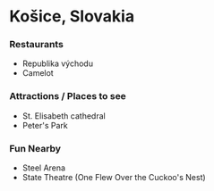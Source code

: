 # Košice, Slovakia

### Restaurants

- Republika východu
- Camelot

### Attractions / Places to see

- St. Elisabeth cathedral
- Peter's Park

### Fun Nearby

- Steel Arena
- State Theatre (One Flew Over the Cuckoo's Nest)

